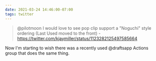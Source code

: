 ```yaml
---
date: 2021-03-24 14:46:00-07:00
tags: twitter
---
```


> @pilotmoon I would love to see pop clip support a "Noguchi" style ordering (Last Used moved to the front) - <https://twitter.com/kjaymiller/status/1123282125497585664>

Now I'm starting to wish there was a recently used @draftsapp Actions group that does the same thing.